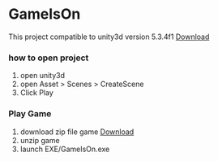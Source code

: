 # GameIsOn

This project compatible to unity3d version 5.3.4f1 [Download](https://unity3d.com/get-unity/download?thank-you=update&download_nid=30128&os=Win)

### how to open project
1. open unity3d
2. open Asset > Scenes > CreateScene
3. Click Play

### Play Game
1. download zip file game [Download](https://github.com/feedallcat/GameIsOn/raw/master/GameIsOn.zip)
2. unzip game
3. launch EXE/GameIsOn.exe
